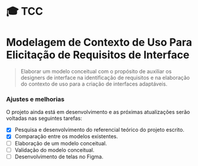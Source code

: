# 🎓 TCC

# Modelagem de Contexto de Uso Para Elicitação de Requisitos de Interface

> Elaborar um modelo conceitual com o propósito de auxiliar os designers de interface na identificação de requisitos e na elaboração do contexto de uso para a criação de interfaces adaptáveis.

### Ajustes e melhorias

O projeto ainda está em desenvolvimento e as próximas atualizações serão voltadas nas seguintes tarefas:

- [x] Pesquisa e desenvolvimento do referencial teórico do projeto escrito.
- [x] Comparação entre os modelos existentes.
- [ ] Elaboração de um modelo conceitual.
- [ ] Validação do modelo conceitual.
- [ ] Desenvolvimento de telas no Figma.
